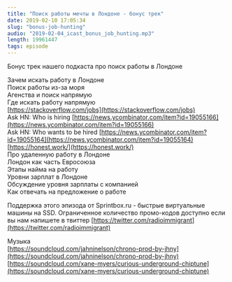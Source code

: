 ```yaml
---
title: "Поиск работы мечты в Лондоне - бонус трек"
date: 2019-02-10 17:05:34
slug: "bonus-job-hunting"
audio: "2019-02-04_icast_bonus_job_hunting.mp3"
length: 19961447
tags: episode
---
```

Бонус трек нашего подкаста про поиск работы в Лондоне  
  
Зачем искать работу в Лондоне  
Поиск работы из-за моря  
Агенства и поиск напрямую  
Где искать работу напрямую  
[https://stackoverflow.com/jobs](https://stackoverflow.com/jobs)  
Ask HN: Who is hiring [https://news.ycombinator.com/item?id=19055166](https://news.ycombinator.com/item?id=19055166)  
Ask HN: Who wants to be hired [https://news.ycombinator.com/item?id=19055164](https://news.ycombinator.com/item?id=19055164)  
[https://honest.work/](https://honest.work/)  
Про удаленную работу в Лондоне  
Лондон как часть Евросоюза  
Этапы найма на работу  
Уровни зарплат в Лондоне  
Обсуждение уровня зарплаты с компанией  
Как отвечать на предложение о работе  
  
Поддержка этого эпизода от Sprintbox.ru - быстрые виртуальные машины на SSD. Ограниченное количество промо-кодов доступно если вы нам напишете в твиттер [https://twitter.com/radioimmigrant](https://twitter.com/radioimmigrant)  
  
Музыка  
[https://soundcloud.com/jahninelson/chrono-prod-by-jhny](https://soundcloud.com/jahninelson/chrono-prod-by-jhny)  
[https://soundcloud.com/xane-myers/curious-underground-chiptune](https://soundcloud.com/xane-myers/curious-underground-chiptune)
